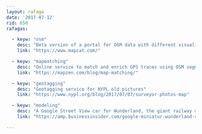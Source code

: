 ```yaml
---
layout: rafaga
date: '2017-07-12'
rid: 650
rafagas:

  - keyw: "osm"
    desc: "Beta version of a portal for OSM data with different visualizations"
    link: "https://www.mapcat.com/"

  - keyw: "mapmatching"
    desc: "Online service to match and enrich GPS traces using OSM segments"
    link: "https://mapzen.com/blog/map-matching/"

  - keyw: "geotagging"
    desc: "Geotagging service for NYPL old pictures"
    link: "https://www.nypl.org/blog/2017/07/07/surveyor-photos-map"

  - keyw: "modeling"
    desc: "A Google Street View car for Wunderland, the giant railway model"
    link: "https://amp.businessinsider.com/google-miniatur-wunderland-street-view-photos-2017-7"

---
```

